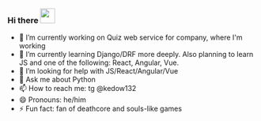 ### Hi there <img src="https://raw.githubusercontent.com/kedow132/kedow132/master/wave.gif" width="30px">


- 🔭 I’m currently working on Quiz web service for company, where I'm working
- 🌱 I’m currently learning Django/DRF more deeply. Also planning to learn JS and one of the following: React, Angular, Vue.
- 🤔 I’m looking for help with JS/React/Angular/Vue
- 💬 Ask me about Python
- 📫 How to reach me: tg @kedow132
- 😄 Pronouns: he/him
- ⚡ Fun fact: fan of deathcore and souls-like games


<!--START_SECTION:waka-->
<!--END_SECTION:waka-->
